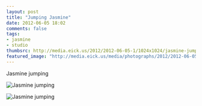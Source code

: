 ```yaml
---
layout: post
title: "Jumping Jasmine"
date: 2012-06-05 18:02
comments: false
tags: 
- jasmine
- studio
thumbsrc: http://media.eick.us/2012/2012-06-05-1/1024x1024/jasmine-jumping-11.jpg
featured_image: "http://media.eick.us/media/photographs/2012/2012-06-05-1/jasmine-jumping-12.jpg"
---
```

Jasmine jumping



![Jasmine jumping](http://media.eick.us/media/photographs/2012/2012-06-05-1/jasmine-jumping-12.jpg)




![Jasmine jumping](http://media.eick.us/media/photographs/2012/2012-06-05-1/jasmine-jumping-11.jpg)
